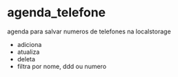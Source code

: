 # agenda_telefone

agenda para salvar numeros de telefones na localstorage

- adiciona
- atualiza 
- deleta
- filtra por nome, ddd ou numero